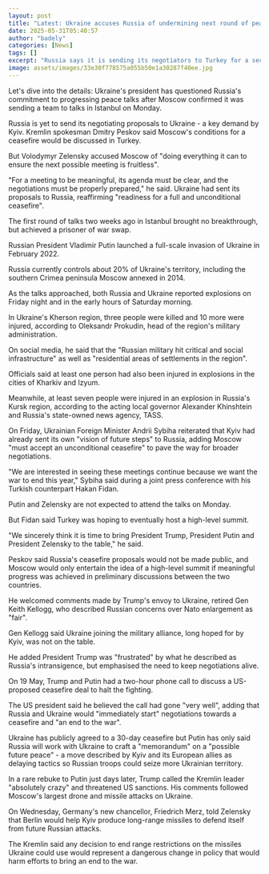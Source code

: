 ```yaml
---
layout: post
title: "Latest: Ukraine accuses Russia of undermining next round of peace talks"
date: 2025-05-31T05:40:57
author: "badely"
categories: [News]
tags: []
excerpt: "Russia says it is sending its negotiators to Turkey for a second round of ceasefire talks on 2 June."
image: assets/images/33e30f778575a055b50e1a30287f40ee.jpg
---
```


Let's dive into the details: Ukraine's president has questioned Russia's commitment to progressing peace talks after Moscow confirmed it was sending a team to talks in Istanbul on Monday.

Russia is yet to send its negotiating proposals to Ukraine - a key demand by Kyiv. Kremlin spokesman Dmitry Peskov said Moscow's conditions for a ceasefire would be discussed in Turkey. 

But Volodymyr Zelensky accused Moscow of  "doing everything it can to ensure the next possible meeting is fruitless".

"For a meeting to be meaningful, its agenda must be clear, and the negotiations must be properly prepared," he said. Ukraine had sent its proposals to Russia, reaffirming "readiness for a full and unconditional ceasefire". 

The first round of talks two weeks ago in Istanbul brought no breakthrough, but achieved a prisoner of war swap.

Russian President Vladimir Putin launched a full-scale invasion of Ukraine in February 2022.

Russia currently controls about 20% of Ukraine's territory, including the southern Crimea peninsula Moscow annexed in 2014.

As the talks approached, both Russia and Ukraine reported explosions on Friday night and in the early hours of Saturday morning.

In Ukraine's Kherson region, three people were killed and 10 more were injured, according to Oleksandr Prokudin, head of the region's military administration.

On social media, he said that the "Russian military hit critical and social infrastructure" as well as "residential areas of settlements in the region".

Officials said at least one person had also been injured in explosions in the cities of Kharkiv and Izyum.

Meanwhile, at least seven people were injured in an explosion in Russia's Kursk region, according to the acting local governor Alexander Khinshtein and Russia's state-owned news agency, TASS.

On Friday, Ukrainian Foreign Minister Andrii Sybiha reiterated that Kyiv had already sent its own "vision of future steps" to Russia, adding Moscow "must accept an unconditional ceasefire" to pave the way for broader negotiations.

"We are interested in seeing these meetings continue because we want the war to end this year," Sybiha said during a joint press conference with his Turkish counterpart Hakan Fidan.

Putin and Zelensky are not expected to attend the talks on Monday.

But Fidan said Turkey was hoping to eventually host a high-level summit. 

"We sincerely think it is time to bring President Trump, President Putin and President Zelensky to the table," he said.

Peskov said Russia's ceasefire proposals would not be made public, and Moscow would only entertain the idea of a high-level summit if meaningful progress was achieved in preliminary discussions between the two countries.

He welcomed comments made by Trump's envoy to Ukraine, retired Gen Keith Kellogg, who described Russian concerns over Nato enlargement as "fair". 

Gen Kellogg said Ukraine joining the military alliance, long hoped for by Kyiv, was not on the table.

He added President Trump was "frustrated" by what he described as Russia's intransigence, but emphasised the need to keep negotiations alive.

On 19 May, Trump and Putin had a two-hour phone call to discuss a US-proposed ceasefire deal to halt the fighting.

The US president said he believed the call had gone "very well", adding that Russia and Ukraine would "immediately start" negotiations towards a ceasefire and "an end to the war".

Ukraine has publicly agreed to a 30-day ceasefire but Putin has only said Russia will work with Ukraine to craft a "memorandum" on a "possible future peace" - a move described by Kyiv and its European allies as delaying tactics so Russian troops could seize more Ukrainian territory.

In a rare rebuke to Putin just days later, Trump called the Kremlin leader "absolutely crazy" and threatened US sanctions. His comments followed Moscow's largest drone and missile attacks on Ukraine.

On Wednesday, Germany's new chancellor, Friedrich Merz, told Zelensky that Berlin would help Kyiv produce long-range missiles to defend itself from future Russian attacks.

The Kremlin said any decision to end range restrictions on the missiles Ukraine could use would represent a dangerous change in policy that would harm efforts to bring an end to the war.

